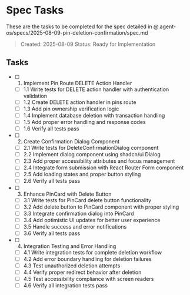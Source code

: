 # Spec Tasks

These are the tasks to be completed for the spec detailed in @.agent-os/specs/2025-08-09-pin-deletion-confirmation/spec.md

> Created: 2025-08-09
> Status: Ready for Implementation

## Tasks

- [ ] 1. Implement Pin Route DELETE Action Handler
  - [ ] 1.1 Write tests for DELETE action handler with authentication validation
  - [ ] 1.2 Create DELETE action handler in pins route
  - [ ] 1.3 Add pin ownership verification logic
  - [ ] 1.4 Implement database deletion with transaction handling
  - [ ] 1.5 Add proper error handling and response codes
  - [ ] 1.6 Verify all tests pass

- [ ] 2. Create Confirmation Dialog Component
  - [ ] 2.1 Write tests for DeleteConfirmationDialog component
  - [ ] 2.2 Implement dialog component using shadcn/ui Dialog
  - [ ] 2.3 Add proper accessibility attributes and focus management
  - [ ] 2.4 Integrate form submission with React Router Form component
  - [ ] 2.5 Add loading states and proper button styling
  - [ ] 2.6 Verify all tests pass

- [ ] 3. Enhance PinCard with Delete Button
  - [ ] 3.1 Write tests for PinCard delete button functionality
  - [ ] 3.2 Add delete button to PinCard component with proper styling
  - [ ] 3.3 Integrate confirmation dialog into PinCard
  - [ ] 3.4 Add optimistic UI updates for better user experience
  - [ ] 3.5 Handle success and error notifications
  - [ ] 3.6 Verify all tests pass

- [ ] 4. Integration Testing and Error Handling
  - [ ] 4.1 Write integration tests for complete deletion workflow
  - [ ] 4.2 Add error boundary handling for deletion failures
  - [ ] 4.3 Test unauthorized deletion attempts
  - [ ] 4.4 Verify proper redirect behavior after deletion
  - [ ] 4.5 Test accessibility compliance with screen readers
  - [ ] 4.6 Verify all integration tests pass